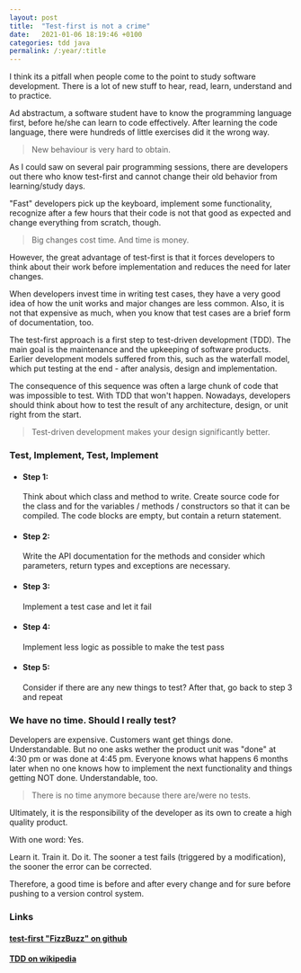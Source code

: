 ```yaml
---
layout: post
title:  "Test-first is not a crime"
date:   2021-01-06 18:19:46 +0100
categories: tdd java
permalink: /:year/:title
---
```

I think its a pitfall when people come to the point to 
study software development.
There is a lot of new stuff to hear, read, learn, understand
and to practice.

Ad abstractum, a software student have to know the programming language first,
before he/she can learn to code effectively. After learning the code language, 
there were hundreds of little exercises did it the wrong way.

>New behaviour is very hard to obtain.

As I could saw on several pair programming sessions, there are developers
out there who know test-first and cannot change their old behavior from 
learning/study days.

"Fast" developers pick up the keyboard, implement some functionality, 
recognize after a few hours that their code is not that good as expected
and change everything from scratch, though.

>Big changes cost time. And time is money.

However, the great advantage of test-first is that it forces 
developers to think about their work before implementation and reduces the need
for later changes.

When developers invest time in writing test cases, 
they have a very good idea of how the unit works and major changes are less common.
Also, it is not that expensive as much, when you know that test cases are a 
brief form of documentation, too.

The test-first approach is a first step to test-driven development (TDD). 
The main goal is the maintenance and the upkeeping of software products. 
Earlier development models suffered from this, such as the waterfall 
model, which put testing at the end - after analysis, design and implementation. 

The consequence of this sequence was often a large chunk of code that was impossible 
to test. With TDD that won't happen. Nowadays, developers should 
think about how to test the result of any architecture, design, or unit right 
from the start.

>Test-driven development makes your design significantly better.


### Test, Implement, Test, Implement

* #### Step 1: 
  
  Think about which class and method to write. 
  Create source code for the class and for the variables / methods / constructors so 
  that it can be compiled. The code blocks are empty, but contain a return statement.
  
* #### Step 2:
  
  Write the API documentation for the methods 
  and consider which parameters, return types and exceptions are necessary.
  
* #### Step 3:

  Implement a test case and let it fail

* #### Step 4:

  Implement less logic as possible to make the test pass

* #### Step 5:

  Consider if there are any new things to test? After that, 
  go back to step 3 and repeat


### We have no time. Should I really test?

Developers are expensive. Customers want get things done. Understandable.
But no one asks wether the product unit was "done" at 4:30 pm or was 
done at 4:45 pm. 
Everyone knows what happens 6 months 
later when no one knows how to implement the next functionality and things 
getting NOT done. Understandable, too.

>There is no time anymore because there are/were no tests.

Ultimately, it is the responsibility of the developer as its own
to create a high quality product.

With one word: Yes.

Learn it. Train it. Do it.
The sooner a test fails (triggered by a modification),
the sooner the error can be corrected.

Therefore, a good time is before and after every change and for sure
before pushing to a version control system.


### Links

#### [test-first "FizzBuzz" on github](https://github.com/redseacomputing/FizzBuzz)
#### [TDD on wikipedia](https://en.wikipedia.org/wiki/Test-driven_development)